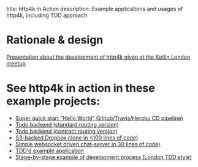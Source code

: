 title: http4k in Action
description: Example applications and usages of http4k, including TDD approach 

# Rationale & design
[Presentation about the development of http4k given at the Kotlin London meetup](https://www.http4k.org/server_as_a_function_in_kotlin)

# See http4k in action in these example projects:
* [Super quick start "Hello World" Github/Travis/Heroku CD pipeline)](https://start.http4k.org)
* [Todo backend (standard routing version)](https://github.com/http4k/http4k-todo-backend)
* [Todo backend (contract routing version)](https://github.com/http4k/http4k-contract-todo-backend)
* [S3-backed Dropbox clone in <100 lines of code)](https://github.com/daviddenton/http4k-demo-s3box)
* [Simple websocket driven chat-server in 30 lines of code)](https://github.com/daviddenton/http4k-demo-irc)
* [TDD'd example application](https://github.com/http4k/http4k-contract-example-app)
* [Stage-by-stage example of development process (London TDD style)](/guide/example)
